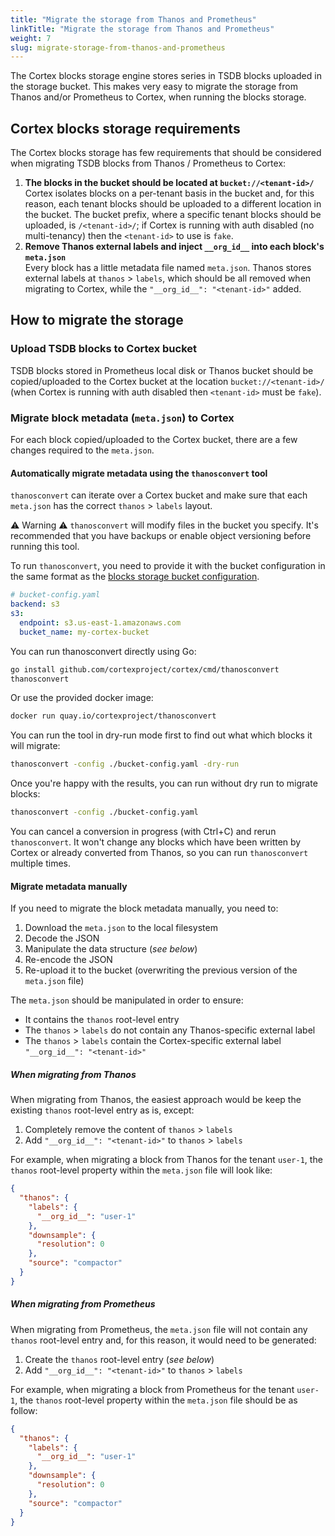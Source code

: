```yaml
---
title: "Migrate the storage from Thanos and Prometheus"
linkTitle: "Migrate the storage from Thanos and Prometheus"
weight: 7
slug: migrate-storage-from-thanos-and-prometheus
---
```


The Cortex blocks storage engine stores series in TSDB blocks uploaded in the storage bucket. This makes very easy to migrate the storage from Thanos and/or Prometheus to Cortex, when running the blocks storage.

## Cortex blocks storage requirements

The Cortex blocks storage has few requirements that should be considered when migrating TSDB blocks from Thanos / Prometheus to Cortex:

1. **The blocks in the bucket should be located at `bucket://<tenant-id>/`**<br />
   Cortex isolates blocks on a per-tenant basis in the bucket and, for this reason, each tenant blocks should be uploaded to a different location in the bucket. The bucket prefix, where a specific tenant blocks should be uploaded, is `/<tenant-id>/`; if Cortex is running with auth disabled (no multi-tenancy) then the `<tenant-id>` to use is `fake`.
2. **Remove Thanos external labels and inject `__org_id__` into each block's `meta.json`**<br />
   Every block has a little metadata file named `meta.json`. Thanos stores external labels at `thanos` > `labels`, which should be all removed when migrating to Cortex, while the `"__org_id__": "<tenant-id>"` added.

## How to migrate the storage

### Upload TSDB blocks to Cortex bucket

TSDB blocks stored in Prometheus local disk or Thanos bucket should be copied/uploaded to the Cortex bucket at the location `bucket://<tenant-id>/` (when Cortex is running with auth disabled then `<tenant-id>` must be `fake`).

### Migrate block metadata (`meta.json`) to Cortex

For each block copied/uploaded to the Cortex bucket, there are a few changes required to the `meta.json`.

#### Automatically migrate metadata using the `thanosconvert` tool

`thanosconvert` can iterate over a Cortex bucket and make sure that each `meta.json` has the correct `thanos` > `labels` layout.

⚠ Warning ⚠ `thanosconvert` will modify files in the bucket you specify. It's recommended that you have backups or enable object versioning before running this tool.

To run `thanosconvert`, you need to provide it with the bucket configuration in the same format as the [blocks storage bucket configuration](../configuration/config-file-reference.md#blocks_storage_config).

```yaml
# bucket-config.yaml
backend: s3
s3:
  endpoint: s3.us-east-1.amazonaws.com
  bucket_name: my-cortex-bucket
```

You can run thanosconvert directly using Go:

```bash
go install github.com/cortexproject/cortex/cmd/thanosconvert
thanosconvert
```

Or use the provided docker image:

```bash
docker run quay.io/cortexproject/thanosconvert
```

You can run the tool in dry-run mode first to find out what which blocks it will migrate:

```bash
thanosconvert -config ./bucket-config.yaml -dry-run
```

Once you're happy with the results, you can run without dry run to migrate blocks:

```bash
thanosconvert -config ./bucket-config.yaml
```

You can cancel a conversion in progress (with Ctrl+C) and rerun `thanosconvert`. It won't change any blocks which have been written by Cortex or already converted from Thanos, so you can run `thanosconvert` multiple times.

#### Migrate metadata manually

If you need to migrate the block metadata manually, you need to:

1. Download the `meta.json` to the local filesystem
2. Decode the JSON
3. Manipulate the data structure (_see below_)
4. Re-encode the JSON
5. Re-upload it to the bucket (overwriting the previous version of the `meta.json` file)

The `meta.json` should be manipulated in order to ensure:

- It contains the `thanos` root-level entry
- The `thanos` > `labels` do not contain any Thanos-specific external label
- The `thanos` > `labels` contain the Cortex-specific external label `"__org_id__": "<tenant-id>"`

##### When migrating from Thanos

When migrating from Thanos, the easiest approach would be keep the existing `thanos` root-level entry as is, except:

1. Completely remove the content of `thanos` > `labels`
2. Add `"__org_id__": "<tenant-id>"` to `thanos` > `labels`

For example, when migrating a block from Thanos for the tenant `user-1`, the `thanos` root-level property within the `meta.json` file will look like:

```json
{
  "thanos": {
    "labels": {
      "__org_id__": "user-1"
    },
    "downsample": {
      "resolution": 0
    },
    "source": "compactor"
  }
}
```

##### When migrating from Prometheus

When migrating from Prometheus, the `meta.json` file will not contain any `thanos` root-level entry and, for this reason, it would need to be generated:

1. Create the `thanos` root-level entry (_see below_)
2. Add `"__org_id__": "<tenant-id>"` to `thanos` > `labels`

For example, when migrating a block from Prometheus for the tenant `user-1`, the `thanos` root-level property within the `meta.json` file should be as follow:

```json
{
  "thanos": {
    "labels": {
      "__org_id__": "user-1"
    },
    "downsample": {
      "resolution": 0
    },
    "source": "compactor"
  }
}
```

